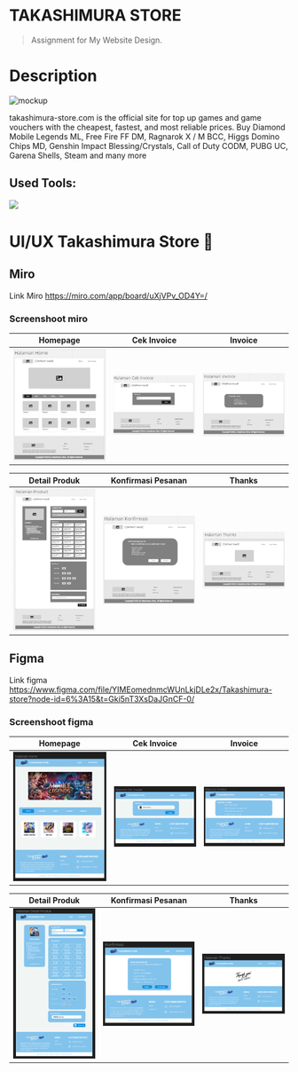 # TAKASHIMURA STORE

> Assignment for My Website Design.

# Description

![mockup](assets/mockup.png)

takashimura-store.com is the official site for top up games and game vouchers with the cheapest, fastest, and most reliable prices. Buy Diamond Mobile Legends ML, Free Fire FF DM, Ragnarok X / M BCC, Higgs Domino Chips MD, Genshin Impact Blessing/Crystals, Call of Duty CODM, PUBG UC, Garena Shells, Steam and many more

## Used Tools:

[![](https://skillicons.dev/icons?i=git,github,vscode,figma,html,css,javascript)]()

# UI/UX Takashimura Store 🎨

## Miro

Link Miro <https://miro.com/app/board/uXjVPv_OD4Y=/>

### Screenshoot miro

|             **Homepage**              |                       **Cek Invoice**                       |                     **Invoice**                     |
| :-----------------------------------: | :---------------------------------------------------------: | :-------------------------------------------------: |
| ![Home](/assets/miro-mockup/home.png) | ![cek invoice](/assets/miro-mockup/halaman-cek-invoice.png) | ![invoice](/assets/miro-mockup/halaman-invoice.png) |

|                        **Detail Produk**                        |                      **Konfirmasi Pesanan**                       |                    **Thanks**                     |
| :-------------------------------------------------------------: | :---------------------------------------------------------------: | :-----------------------------------------------: |
| ![detail produk](/assets/miro-mockup/halaman-detail-produk.png) | ![konfirmasi pesanan](/assets/miro-mockup/halaman-konfirmasi.png) | ![thanks](/assets/miro-mockup/halaman-thanks.png) |

## Figma

Link figma <https://www.figma.com/file/YIMEomednmcWUnLkjDLe2x/Takashimura-store?node-id=6%3A15&t=Gki5nT3XsDaJGnCF-0/>

### Screenshoot figma

|                  **Homepage**                  |                       **Cek Invoice**                        |                     **Invoice**                      |
| :--------------------------------------------: | :----------------------------------------------------------: | :--------------------------------------------------: |
| ![Home](/assets/figma-mockup/halaman-home.png) | ![cek invoice](/assets/figma-mockup/halaman-cek-invoice.png) | ![invoice](/assets/figma-mockup/halaman-invoice.png) |

|                        **Detail Produk**                         |                       **Konfirmasi Pesanan**                       |                     **Thanks**                     |
| :--------------------------------------------------------------: | :----------------------------------------------------------------: | :------------------------------------------------: |
| ![detail produk](/assets/figma-mockup/halaman-detail-produk.png) | ![konfirmasi pesanan](/assets/figma-mockup/halaman-konfirmasi.png) | ![thanks](/assets/figma-mockup/halaman-thanks.png) |
